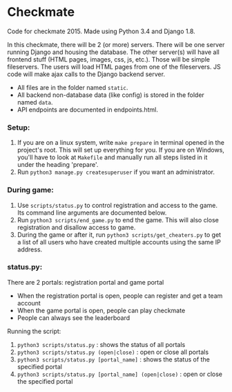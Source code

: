 # Checkmate

Code for checkmate 2015. Made using Python 3.4 and Django 1.8.

In this checkmate, there will be 2 (or more) servers. There will be one server running Django and housing the database. The other server(s) will have all frontend stuff (HTML pages, images, css, js, etc.). Those will be simple fileservers.
The users will load HTML pages from one of the fileservers. JS code will make ajax calls to the Django backend server.

* All  files are in the folder named `static`.
* All backend non-database data (like config) is stored in the folder named `data`.
* API endpoints are documented in endpoints.html.

### Setup:

1. If you are on a linux system, write `make prepare` in terminal opened in the project's root. This will set up everything for you. If you are on Windows, you'll have to look at `Makefile` and manually run all steps listed in it under the heading 'prepare'.
2. Run `python3 manage.py createsuperuser` if you want an administrator.

### During game:

1. Use `scripts/status.py` to control registration and access to the game. Its command line arguments are documented below.
1. Run `python3 scripts/end_game.py` to end the game. This will also close registration and disallow access to game.
2. During the game or after it, run `python3 scripts/get_cheaters.py` to get a list of all users who have created multiple accounts using the same IP address.

### status.py:

There are 2 portals: registration portal and game portal

* When the registration portal is open, people can register and get a team account
* When the game portal is open, people can play checkmate
* People can always see the leaderboard

Running the script:

1. `python3 scripts/status.py` : shows the status of all portals
2. `python3 scripts/status.py (open|close)` : open or close all portals
3. `python3 scripts/status.py [portal_name]` : shows the status of the specified portal
4. `python3 scripts/status.py [portal_name] (open|close)` : open or close the specified portal
